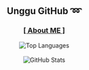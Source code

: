 <div align="center">
  
  ## Unggu GitHub :loop:
  
### [**[ About ME ]**](https://unggu.vercel.app) 

  <img src="https://github-readme-stats.vercel.app/api/top-langs/?username=UNGGU0704&layout=compact" alt="Top Languages">
  <br>
  <br>
  <img src="https://github-readme-stats.vercel.app/api?username=unggu0704&show_icons=true&theme=radical" alt="GitHub Stats">
</div>
